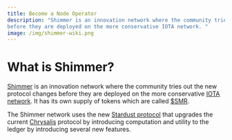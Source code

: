 ```yaml
---
title: Become a Node Operator
description: "Shimmer is an innovation network where the community tries out the new protocol changes
before they are deployed on the more conservative IOTA network. "
image: /img/shimmer-wiki.png
---
```


# What is Shimmer?

[Shimmer](https://shimmer.network/) is an innovation network where the community tries out the new protocol changes
before they are deployed on the more conservative [IOTA network](https://wiki.iota.org/introduction/welcome/). It has
its own supply of tokens which are called [$SMR](tokens-and-wallets.md).

The Shimmer network uses the new [Stardust protocol](https://wiki.iota.org/shimmer/introduction/welcome/) that upgrades
the current [Chrysalis](https://wiki.iota.org/introduction/welcome/) protocol by introducing computation and utility to
the ledger by introducing several new features.
